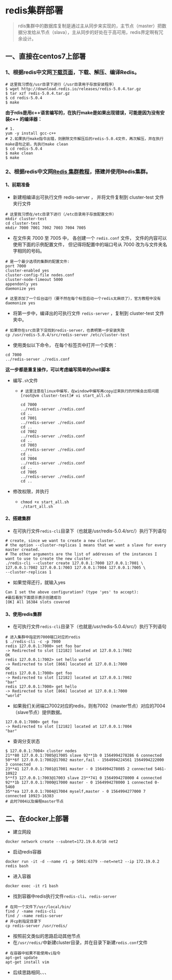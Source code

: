 # redis集群部署

> rdis集群中的数据库复制是通过主从同步来实现的，主节点（master）把数据分发给从节点（slava），主从同步的好处在于高可用，redis界定啊有冗余设计。

## 一、直接在centos7上部署

### 1、根据redis中文网[下载页面](http://www.redis.cn/download.html)，下载、解压、编译Redis。

```shell
# 这里我习惯在/usr目录下进行（/usr目录用于存放安装程序）
$ wget http://download.redis.io/releases/redis-5.0.4.tar.gz
$ tar xzf redis-5.0.4.tar.gz
$ cd redis-5.0.4
$ make
```

**由于rdis是用c++语言编写的，在执行make是如果出现错误，可能是因为没有安装c++ 的编译器：**

```shell
# 1.
yum -y install gcc-c++
# 2.如果执行make指令出错，则删除文件解压后的redis-5.0.4文件，再次解压，并在执行make语句之前，先执行make clean
$ cd redis-5.0.4
$ make clean
$ make
```

### 2、根据redis中文网[Redis 集群教程](http://www.redis.cn/topics/cluster-tutorial.html)，搭建并使用Redis集群。

#### 1、前期准备

* 新建相编译出可执行文件 redis-server ， 并将文件复制到 cluster-test 文件夹行文件

```shell
# 这里我习惯在/etc目录下进行（/etc目录用于存放配置文件）
mkdir cluster-test
cd cluster-test
mkdir 7000 7001 7002 7003 7004 7005
```

* 在文件夹 7000 至 7005 中， 各创建一个 `redis.conf` 文件， 文件的内容可以使用下面的示例配置文件， 但记得将配置中的端口号从 7000 改为与文件夹名字相同的号码。

```shell
# 是一个最少选项的集群的配置文件:
port 7000
cluster-enabled yes
cluster-config-file nodes.conf
cluster-node-timeout 5000
appendonly yes
daemonize yes 
```

```shell
# 这里添加了一个后台运行（要不然在每个标签启动一个redis太麻烦了），官方教程中没有
daemonize yes
```

* 将第一步中，编译出的可执行文件 `redis-server` ，复制到 cluster-test 文件夹中。

```shell
# 如果你在src目录下没找到redis-server，也表明第一步安装失败
cp /usr/redis-5.0.4/src/redis-server /etc/cluster-test
```

* 使用类似以下命令， 在每个标签页中打开一个实例：

```shell
cd 7000
../redis-server ./redis.conf
```

**这一步都是重复操作，可以考虑编写简单的shell脚本**

* 编写`.sh`文件

  * ```shell
    # 这里注意在linux中编写，在window中编写再copy过来执行的时候会出现问题
    [root@vm cluster-test]# vi start_all.sh
    
    cd 7000
    ../redis-server ./redis.conf
    cd ..
    cd 7001
    ../redis-server ./redis.conf
    cd ..
    cd 7002
    ../redis-server ./redis.conf
    cd ..
    cd 7003
    ../redis-server ./redis.conf
    cd ..
    cd 7004
    ../redis-server ./redis.conf
    cd ..
    cd 7005
    ../redis-server ./redis.conf
    cd ..
    ```

* 修改权限，并执行

  * ```shell
    chmod +x start_all.sh
    ./start_all.sh
    ```

#### 2、搭建集群

* 在可执行文件`redis-cli`目录下（也就是/usr/redis-5.0.4/src/）执行下列语句

```shell
# create, since we want to create a new cluster. 
# the option --cluster-replicas 1 means that we want a slave for every master created.
# The other arguments are the list of addresses of the instances I want to use to create the new cluster.
./redis-cli --cluster create 127.0.0.1:7000 127.0.0.1:7001 \
127.0.0.1:7002 127.0.0.1:7003 127.0.0.1:7004 127.0.0.1:7005 \
--cluster-replicas 1
```

* 如果觉得还行，就输入yes

```shell
Can I set the above configuration? (type 'yes' to accept):
#最后看到下面提示表示创建成功
[OK] All 16384 slots covered
```

#### 3、使用redis集群

* 在可执行文件`redis-cli`目录下（也就是/usr/redis-5.0.4/src/）执行下列语句

```shell
# 进入集群中指定的7000端口对应的redis
$ ./redis-cli -c -p 7000
redis 127.0.0.1:7000> set foo bar
-> Redirected to slot [12182] located at 127.0.0.1:7002
OK
redis 127.0.0.1:7002> set hello world
-> Redirected to slot [866] located at 127.0.0.1:7000
OK
redis 127.0.0.1:7000> get foo
-> Redirected to slot [12182] located at 127.0.0.1:7002
"bar"
redis 127.0.0.1:7000> get hello
-> Redirected to slot [866] located at 127.0.0.1:7000
"world"
```

* 如果我们关闭端口7002对应的redis，则有7002（master节点）对应的7004（slave节点）提供数据。

```sehll
127.0.0.1:7000> get foo
-> Redirected to slot [12182] located at 127.0.0.1:7004
"bar"
```

* 查询分支状态

```shell
$ 127.0.0.1:7004> cluster nodes
21**80 127.0.0.1:7005@17005 slave 92**1b 0 1564994278286 6 connected
50**6f 127.0.0.1:7002@17002 master,fail - 1564994224561 1564994222000 3 connected
23**41 127.0.0.1:7001@17001 master - 0 1564994278085 2 connected 5461-10922
5**f3 127.0.0.1:7003@17003 slave 23**741 0 1564994278000 4 connected
92**1b 127.0.0.1:7000@17000 master - 0 1564994278000 1 connected 0-5460
35**ea 127.0.0.1:7004@17004 myself,master - 0 1564994277000 7 connected 10923-16383
# 此时7004以及编程master节点
```

## 二、在docker上部署

* 建立网段

```shell
docker network create --subnet=172.19.0.0/16 net2
```

* 启动redis容器

```sehll
docker run -it -d --name r1 -p 5001:6379 --net=net2 --ip 172.19.0.2 redis bash
```

* 进入容器

```shell
docker exec -it r1 bash
```

* 找到容器中redis执行文件`redis-cli`、`redis-server`

```sehll
# 在同一个文件下/usr/local/bin/
find / -name redis-cli
find / -name redis-server
# 并cp到指定目录下
cp redis-server /usr/redis/
```

* 按照前文类似的思路启动其他节点
* 在`/usr/redis/`中新建cluster目录，并在目录下新建`redis.conf`文件

```shell
# 在容器中如果不能使用vi指令
apt-get update
apt-get install vim
```

* 后续思路相同、、、